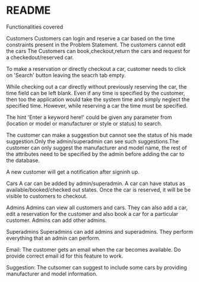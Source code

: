 # README

Functionalities covered

Customers
Customers can login and reserve a car based on the time constraints present in the Problem Statement. The customers cannot edit the cars The Customers can book,checkout,return the cars and request for a checkedout/reserved car.

To make a reservation or directly checkout a car, customer needs to click on 'Search' button leaving the seacrh tab empty.

While checking out a car directly without previously reserving the car, the time field can be left blank. Even if any time is specified by the customer, then too the application would take the system time and simply neglect the specified time. However, while reserving a car the time must be specified.

The hint 'Enter a keyword here!' could be given any parameter from (location or model or manufacturer or style or status) to search.

The customer can make a suggestion but cannot see the status of his made suggestion.Only the admin/superadmin can see such suggestions.The customer can only suggest the manufacturer and model name, the rest of the attributes need to be specified by the admin before adding the car to the database.

A new customer will get a notification after signinh up.

Cars
A car can be added by admin/superadmin. A car can have status as available/booked/checked out states. Once the car is reserved, it will be  be visible to customers to checkout. 

Admins
Admins can view all customers and cars. They can also add a car, edit a reservation for the customer and also book a car for a particular customer. Admins can add other admins.

Superadmins
Superadmins can add admins and superadmins. They perform everything that an admin can perform.

Email:
The customer gets an email when the car becomes available.
Do provide correct email id for this feature to work.

Suggestion:
The cutsomer can suggest to include some cars by providing manufacturer and model information.
